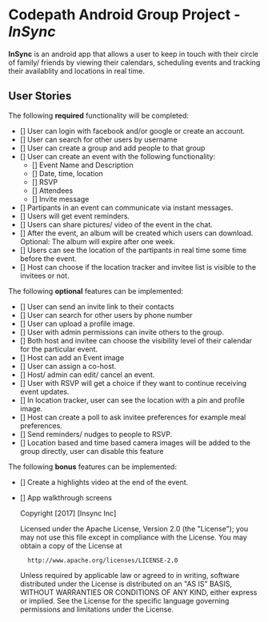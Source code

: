 # Codepath Android Group Project - *InSync*

**InSync** is an android app that allows a user to keep in touch with their circle of family/ friends by viewing their calendars, scheduling events and tracking their availablity and locations in real time.

## User Stories

The following **required** functionality will be completed:

* [] User can login with facebook and/or google or create an account.
* [] User can search for other users by username
* [] User can create a group and add people to that group
* [] User can create an event with the following functionality:
  * [] Event Name and Description
  * [] Date, time, location
  * [] RSVP
  * [] Attendees
  * [] Invite message
* [] Partipants in an event can communicate via instant messages.
* [] Users will get event reminders.
* [] Users can share pictures/ video of the event in the chat.
* [] After the event, an album will be created which users can download. Optional: The album will expire after one week.
* [] Users can see the location of the partipants in real time some time before the event.
* [] Host can choose if the location tracker and invitee list is visible to the invitees or not.

The following **optional** features can be implemented:

* [] User can send an invite link to their contacts 
* [] User can search for other users by phone number
* [] User can upload a profile image.
* [] User with admin permissions can invite others to the group.
* [] Both host and invitee can choose the visibility level of their calendar for the particular event.
* [] Host can add an Event image
* [] User can assign a co-host.
* [] Host/ admin can edit/ cancel an event.
* [] User with RSVP will get a choice if they want to continue receiving event updates.
* [] In location tracker, user can see the location with a pin and profile image.
* [] Host can create a poll to ask invitee preferences for example meal preferences.
* [] Send reminders/ nudges to people to RSVP.
* [] Location based and time based camera images will be added to the group directly, user can disable this feature

The following **bonus** features can be implemented:

* [] Create a highlights video at the end of the event.
* [] App walkthrough screens

    Copyright [2017] [Insync Inc]

    Licensed under the Apache License, Version 2.0 (the "License");
    you may not use this file except in compliance with the License.
    You may obtain a copy of the License at

        http://www.apache.org/licenses/LICENSE-2.0

    Unless required by applicable law or agreed to in writing, software
    distributed under the License is distributed on an "AS IS" BASIS,
    WITHOUT WARRANTIES OR CONDITIONS OF ANY KIND, either express or implied.
    See the License for the specific language governing permissions and
    limitations under the License.

